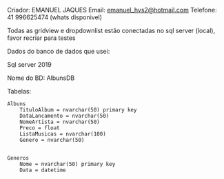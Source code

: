 Criador: EMANUEL JAQUES 
Email: emanuel_hvs2@hotmail.com	
Telefone: 41 996625474 (whats disponivel)


Todas as gridview e dropdownlist estão conectadas no sql server (local), favor recriar para testes

Dados do banco de dados que usei:

Sql server 2019

Nome do BD: AlbunsDB

Tabelas: 

	Albuns
		TituloAlbum = nvarchar(50) primary key 
		DataLancamento = nvarchar(50)
		NomeArtista = nvarchar(50)
		Preco = float
		ListaMusicas = nvarchar(100)
		Genero = nvarchar(50)


	Generos
		Nome = nvarchar(50) primary key 
		Data = datetime